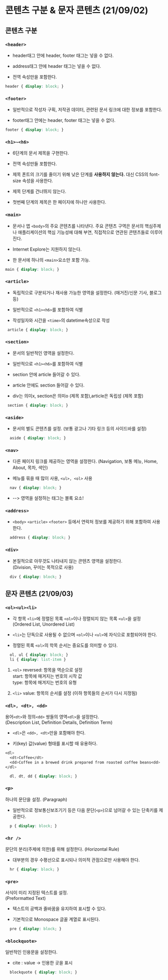# 콘텐츠 구분 & 문자 콘텐츠 (21/09/02)

## 콘텐츠 구분

  ### `<header>`

  - header태그 안에 header, footer 태그는 넣을 수 없다.

  - address태그 안에 header 태그는 넣을 수 없다.

  - 전역 속성만을 포함한다.

  ```css
  header { display: block; }
  ```


  ### `<footer>`

  - 일반적으로 작성자 구획, 저작권 데이터, 관련된 문서 링크에 대한 정보를 포함한다.

  - footer태그 안에는 header, footer 태그는 넣을 수 없다.

  ```css
  footer { display: block; }
  ```


  ### `<h1>~<h6>`

  - 6단계의 문서 제목을 구현한다.

  - 전역 속성만들 포함한다.

  - 제목 폰트의 크기를 줄이기 위해 낮은 단계를 **사용하지 않는다.** 
  대신 CSS의 font-size 속성을 사용한다.

  - 제목 단계를 건너뛰지 않는다.

  - 첫번째 단계의 제목은 한 페이지에 하나만 사용한다.


  ### `<main>`

  - 문서나 앱 `<body>`의 주요 콘텐츠를 나타낸다. 주요 콘텐츠 구역은 문서의 핵심주제나 애플리케이션의 핵심 기능성에 대해 부연, 직접적으로 연관된 콘텐츠들로 이루어진다.

  - Internet Explore는 지원하지 않는다.

  - 한 문서에 하나의 `<main>`요소만 포함 가능.

  ```css
  main { display: block; }
  ```

 ### `<article>`

 - 독립적으로 구분되거나 재사용 가능한 영역을 설정한다. (매거진/신문 기사, 블로그 등)

 - 일반적으로 `<h1><h6>`를 포함하여 식별

 - 작성일자와 시간을 `<time>`의 datetime속성으로 작성

 ```css
  article { display: block; }
```

 
 ### `<section>`

 - 문서의 일반적인 영역을 설정한다.

 - 일반적으로 `<h1><h6>`를 포함하여 식별

 - section 안에 article 들어갈 수 있다.

 - article 안에도 section 들어갈 수 있다.

 - div는 의미x, section은 의미o (제목 포함),article은 독립성 (제목 포함)

 ```css
  section { display: block; }
```


### `<aside>`

- 문서의 별도 콘텐츠를 설정. (보통 광고나 기타 링크 등의 사이드바를 설정)

```css
  aside { display: block; }
```


### `<nav>`

- 다른 페이지 링크를 제공하는 영역을 설정한다.
(Navigation, 보통 메뉴, Home, About, 목차, 색인)

- 메뉴를 묶을 때 많이 사용, `<ul>, <ol>` 사용

```css
  nav { display: block; }
```

- --> 영역을 설정하는 태그는 블록 요소!


### `<address>`

- `<body>` `<article>` `<footer>` 등에서 연락처 정보를 제공하기 위해 포함하여 사용한다.

```css
  address { display: block; }
```

### `<div>`

- 본질적으로 아무것도 나타내지 않는 콘텐츠 영역을 설정한다.<br>
(Division, 꾸미는 목적으로 사용)

```css
  div { display: block; }
```


## 문자 콘텐츠 (21/09/03)

### `<ol><ul><li>`

- 각 항목 `<li>`에 정렬된 목록 `<ol>`이나 정렬되지 않는 목록 `<ul>`을 설정 <br>
(Ordered List, Unordered List)

- `<li>`는 단독으로 사용될 수 없으며 `<ol>`이나 `<ul>`에 자식으로 포함되어야 한다.

- 정렬된 목록 `<ol>`의 학목 순서는 중요도를 의미할 수 있다.

```css
  ol, ul { display: block; }
  li { display: list-item }
```

1. `<ol>`
reversed: 항목을 역순으로 설정<br>
start: 항목에 매겨지는 번호의 시작 값<br>
type: 항목에 매겨지는 번호의 유형

1. `<li>`
value: 항목의 순서를 설정 (이하 항목들의 순서가 다시 지정됨)


### `<dl>, <dt>, <dd>`

용어`<dt>`와 정의`<dd>` 쌍들의 영역`<dl>`을 설정한다.<br>
(Description List, Definition Details, Definition Term)

- `<dl>`은 `<dd>, <dt>`만을 포함해야 한다.

- 키(key) 값(value) 형태를 표시할 때 유용하다.

```css
<dl>
  <dt>Coffee</dt>
  <dd>Coffee in a brewed drink prepared from roasted coffee beans<dd>
</dl>
```

```css
  dl, dt, dd { display: block; }
```


### `<p>`

하나의 문단을 설정. (Paragraph)

- 일반적으로 정보통신보조기기 등은 다음 문단(`<p>`)으로 넘어갈 수 있는 단축키를 제공한다.

```css
  p { display: block; }
```

### `<hr />`

문단의 분리(주제에 의한)를 위해 설정한다. (Horizontal Rule)

- 대부분의 경우 수평선으로 표시되나 의미적 관점으로만 사용해야 한다.

```css
  hr { display: block; }
```

### `<pre>`

서식이 미리 지정된 텍스트를 설정.<br>
(Preformatted Text)

- 텍스트의 공백과 줄바꿈을 유지하여 표시할 수 있다.

- 기본적으로 Monospace 글꼴 계열로 표시된다.

```css
  pre { display: block; }
```

### `<blockquote>`

일반적인 인용문을 설정한다.

- cite : value -> 인용한 곳을 표시

```css
  blockquote { display: block; }
```